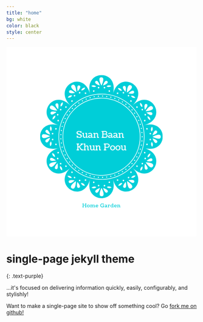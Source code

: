 ```yaml
---
title: "home"
bg: white
color: black
style: center
---
```

![Suan Baan Khun Poou](img/logo.png)

# single-page jekyll theme
{: .text-purple}


…it's focused on delivering information quickly, easily, configurably, and stylishly!

Want to make a single-page site to show off something cool? Go [fork me on github!](https://github.com/t413/SinglePaged)
